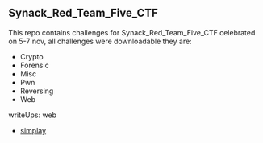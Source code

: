 ## Synack_Red_Team_Five_CTF
This repo contains challenges for Synack_Red_Team_Five_CTF
celebrated on 5-7 nov, all challenges were downloadable
they are:

* Crypto
* Forensic
* Misc
* Pwn
* Reversing
* Web

writeUps:
web
*  [simplay](https://reset2099.com/ctfs/synackrt/simplay/)
